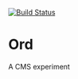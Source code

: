 [![Build Status](https://travis-ci.org/tirithen/Ord.svg?branch=master)](https://travis-ci.org/tirithen/Ord)

Ord
===

A CMS experiment
